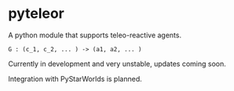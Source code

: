# pyteleor

A python module that supports teleo-reactive agents.

``` G : (c_1, c_2, ... ) -> (a1, a2, ... ) ```

Currently in development and very unstable, updates coming soon.

Integration with PyStarWorlds is planned.

